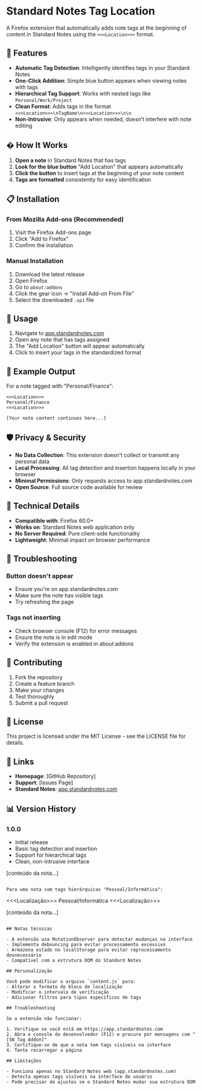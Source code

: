 # Standard Notes Tag Location

A Firefox extension that automatically adds note tags at the beginning of content in Standard Notes using the `<<<Location>>>` format.

## 🎯 Features

- **Automatic Tag Detection**: Intelligently identifies tags in your Standard Notes
- **One-Click Addition**: Simple blue button appears when viewing notes with tags
- **Hierarchical Tag Support**: Works with nested tags like `Personal/Work/Project`
- **Clean Format**: Adds tags in the format `<<<Location>>>\nTagName\n<<<Location>>>\n\n`
- **Non-Intrusive**: Only appears when needed, doesn't interfere with note editing

## � How It Works

1. **Open a note** in Standard Notes that has tags
2. **Look for the blue button** "Add Location" that appears automatically
3. **Click the button** to insert tags at the beginning of your note content
4. **Tags are formatted** consistently for easy identification

## 📋 Installation

### From Mozilla Add-ons (Recommended)
1. Visit the Firefox Add-ons page
2. Click "Add to Firefox"
3. Confirm the installation

### Manual Installation
1. Download the latest release
2. Open Firefox
3. Go to `about:addons`
4. Click the gear icon → "Install Add-on From File"
5. Select the downloaded `.xpi` file

## 🔧 Usage

1. Navigate to [app.standardnotes.com](https://app.standardnotes.com)
2. Open any note that has tags assigned
3. The "Add Location" button will appear automatically
4. Click to insert your tags in the standardized format

## 📝 Example Output

For a note tagged with "Personal/Finance":

```
<<<Location>>>
Personal/Finance
<<<Location>>>

[Your note content continues here...]
```

## 🛡️ Privacy & Security

- **No Data Collection**: This extension doesn't collect or transmit any personal data
- **Local Processing**: All tag detection and insertion happens locally in your browser
- **Minimal Permissions**: Only requests access to app.standardnotes.com
- **Open Source**: Full source code available for review

## 🔧 Technical Details

- **Compatible with**: Firefox 60.0+
- **Works on**: Standard Notes web application only
- **No Server Required**: Pure client-side functionality
- **Lightweight**: Minimal impact on browser performance

## 🐛 Troubleshooting

### Button doesn't appear
- Ensure you're on app.standardnotes.com
- Make sure the note has visible tags
- Try refreshing the page

### Tags not inserting
- Check browser console (F12) for error messages
- Ensure the note is in edit mode
- Verify the extension is enabled in about:addons

## 🤝 Contributing

1. Fork the repository
2. Create a feature branch
3. Make your changes
4. Test thoroughly
5. Submit a pull request

## 📄 License

This project is licensed under the MIT License - see the LICENSE file for details.

## 🔗 Links

- **Homepage**: [GitHub Repository]
- **Support**: [Issues Page]
- **Standard Notes**: [app.standardnotes.com](https://app.standardnotes.com)

## 📊 Version History

### 1.0.0
- Initial release
- Basic tag detection and insertion
- Support for hierarchical tags
- Clean, non-intrusive interface

[conteúdo da nota...]
```

Para uma nota com tags hierárquicas "Pessoal/Informática":
```
<<<Localização>>>
Pessoal/Informática
<<<Localização>>>

[conteúdo da nota...]
```

## Notas técnicas

- A extensão usa MutationObserver para detectar mudanças na interface
- Implementa debouncing para evitar processamento excessivo
- Armazena estado no localStorage para evitar reprocessamento desnecessário
- Compatível com a estrutura DOM do Standard Notes

## Personalização

Você pode modificar o arquivo `content.js` para:
- Alterar o formato do bloco de localização
- Modificar o intervalo de verificação
- Adicionar filtros para tipos específicos de tags

## Troubleshooting

Se a extensão não funcionar:

1. Verifique se você está em https://app.standardnotes.com
2. Abra o console do desenvolvedor (F12) e procure por mensagens com "[SN Tag Addon]"
3. Certifique-se de que a nota tem tags visíveis na interface
4. Tente recarregar a página

## Limitações

- Funciona apenas no Standard Notes web (app.standardnotes.com)
- Detecta apenas tags visíveis na interface de usuário
- Pode precisar de ajustes se o Standard Notes mudar sua estrutura DOM
